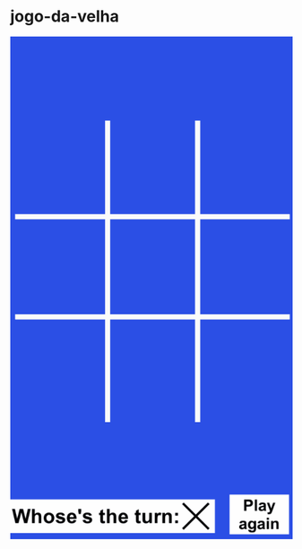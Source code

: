 # jogo-da-velha
![Preview do Jogo](https://github.com/luan-monteiro/jogo-da-velha/blob/master/jogo_da_velha.gif)
